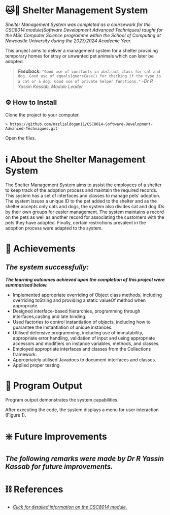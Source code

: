 # 🐱🐶 Shelter Management System

*Shelter Management System was completed as a coursework for the CSC8014 module(Software Development Advanced Techniques) taught for the MSc Computer Science programme within the School of Computing at Newcastle University during the 2023/2024 Academic Year.*

This project aims to deliver a management system for a shelter providing temporary homes for stray or unwanted pet animals which can later be adopted.

>___Feedback:___
> `"Good use of constants in abstract class for cat and dog.
> Good use of equalsIgnoreCase() for checking if the type is a cat or a dog.
> Good use of private helper functions."`
> -*Dr R Yassin Kassab, Module Leader*

## ⚙️ How to Install 

Clone the project to your computer.

```
> https://github.com/nazlialdogan11/CSC8014-Software-Development-Advanced-Techniques.git
```

Open the files.

# ℹ About the Shelter Management System

The Shelter Management System aims to assist the employees of a shelter to keep track of the adoption process and maintain the required records. This system has a set of interfaces and classes to manage pets’ adoption. The system issues a unique ID to the pet added to the shelter and as the shelter accepts only cats and dogs, the system also divides cat and dog IDs by their own groups for easier management. The system maintains a record on the pets as well as another record for associating the customers with the pets they have adopted. Finally, certain restrictions prevalent in the adoption process were adapted to the system.

# 🔖 Achievements

***The system successfully:***
- 
  
***The learning outcomes achieved upon the completion of this project were summarised below.***
- Implemented appropriate overriding of Object class methods, including overriding toString and providing a static valueOf method when appropriate.
- Designed interface-based hierarchies, programming through interfaces,casting and late binding.
- Used factories to control instantiation of objects, including how to guarantee the instantiation of unique instances.
- Utilised defensive programming, including use of immutability, appropriate error handling, validation of input and using appropriate accessors and modifiers on instance variables, methods, and classes.
- Employed appropriate interfaces and classes from the Collections framework.
- Appropriately utilised Javadocs to document interfaces and classes.
- Applied proper testing.

# 📄 Program Output

Program output demonstrates the system capabilities.

After executing the code, the system displays a menu for user interaction (Figure 1).

# ❇️ Future Improvements

***The following remarks were made by Dr R Yassin Kassab for future improvements.***
- 

  # ⛓️ References

- [*Click for detailed information on the CSC8014 module.*](https://www.ncl.ac.uk/module-catalogue/module.php?code=CSC8014)
